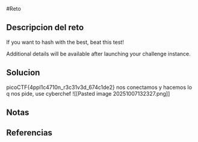 #Reto 
## Descripcion del reto
If you want to hash with the best, beat this test!

Additional details will be available after launching your challenge instance.
## Solucion
picoCTF{4ppl1c4710n_r3c31v3d_674c1de2}
nos conectamos y hacemos lo q nos pide, use cyberchef
![[Pasted image 20251007132327.png]]
## Notas

## Referencias